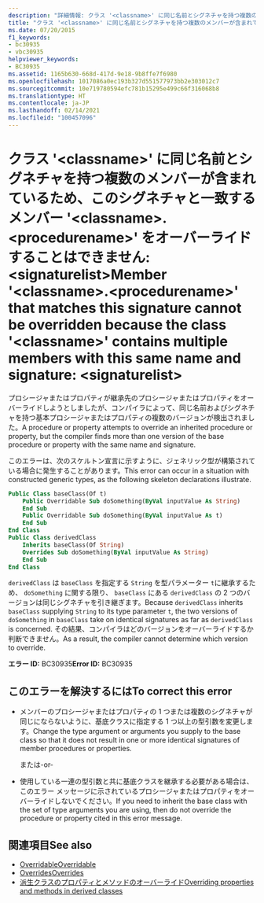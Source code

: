 ```yaml
---
description: "詳細情報: クラス '<classname>' に同じ名前とシグネチャを持つ複数のメンバーが含まれているため、このシグネチャと一致するメンバー '<classname>.<procedurename>' をオーバーライドすることはできません: <signaturelist>"
title: "クラス '<classname>' に同じ名前とシグネチャを持つ複数のメンバーが含まれているため、このシグネチャと一致するメンバー '<classname>.<procedurename>' をオーバーライドすることはできません: <signaturelist>"
ms.date: 07/20/2015
f1_keywords:
- bc30935
- vbc30935
helpviewer_keywords:
- BC30935
ms.assetid: 1165b630-668d-417d-9e18-9b8ffe7f6980
ms.openlocfilehash: 1017086a0ec193b327d551577973bb2e303012c7
ms.sourcegitcommit: 10e719780594efc781b15295e499c66f316068b8
ms.translationtype: HT
ms.contentlocale: ja-JP
ms.lasthandoff: 02/14/2021
ms.locfileid: "100457096"
---
```

# <a name="member-classnameprocedurename-that-matches-this-signature-cannot-be-overridden-because-the-class-classname-contains-multiple-members-with-this-same-name-and-signature-signaturelist"></a><span data-ttu-id="86136-103">クラス '\<classname>' に同じ名前とシグネチャを持つ複数のメンバーが含まれているため、このシグネチャと一致するメンバー '\<classname>.\<procedurename>' をオーバーライドすることはできません: \<signaturelist></span><span class="sxs-lookup"><span data-stu-id="86136-103">Member '\<classname>.\<procedurename>' that matches this signature cannot be overridden because the class '\<classname>' contains multiple members with this same name and signature: \<signaturelist></span></span>

<span data-ttu-id="86136-104">プロシージャまたはプロパティが継承先のプロシージャまたはプロパティをオーバーライドしようとしましたが、コンパイラによって、同じ名前およびシグネチャを持つ基本プロシージャまたはプロパティの複数のバージョンが検出されました。</span><span class="sxs-lookup"><span data-stu-id="86136-104">A procedure or property attempts to override an inherited procedure or property, but the compiler finds more than one version of the base procedure or property with the same name and signature.</span></span>  
  
 <span data-ttu-id="86136-105">このエラーは、次のスケルトン宣言に示すように、ジェネリック型が構築されている場合に発生することがあります。</span><span class="sxs-lookup"><span data-stu-id="86136-105">This error can occur in a situation with constructed generic types, as the following skeleton declarations illustrate.</span></span>  
  
```vb  
Public Class baseClass(Of t)  
    Public Overridable Sub doSomething(ByVal inputValue As String)  
    End Sub  
    Public Overridable Sub doSomething(ByVal inputValue As t)  
    End Sub  
End Class  
Public Class derivedClass  
    Inherits baseClass(Of String)  
    Overrides Sub doSomething(ByVal inputValue As String)  
    End Sub  
End Class  
```  
  
 <span data-ttu-id="86136-106">`derivedClass` は `baseClass` を指定する `String` を型パラメーター `t`に継承するため、 `doSomething` に関する限り、 `baseClass` にある `derivedClass` の 2 つのバージョンは同じシグネチャを引き継ぎます。</span><span class="sxs-lookup"><span data-stu-id="86136-106">Because `derivedClass` inherits `baseClass` supplying `String` to its type parameter `t`, the two versions of `doSomething` in `baseClass` take on identical signatures as far as `derivedClass` is concerned.</span></span> <span data-ttu-id="86136-107">その結果、コンパイラはどのバージョンをオーバーライドするか判断できません。</span><span class="sxs-lookup"><span data-stu-id="86136-107">As a result, the compiler cannot determine which version to override.</span></span>  
  
 <span data-ttu-id="86136-108">**エラー ID:** BC30935</span><span class="sxs-lookup"><span data-stu-id="86136-108">**Error ID:** BC30935</span></span>  
  
## <a name="to-correct-this-error"></a><span data-ttu-id="86136-109">このエラーを解決するには</span><span class="sxs-lookup"><span data-stu-id="86136-109">To correct this error</span></span>  
  
- <span data-ttu-id="86136-110">メンバーのプロシージャまたはプロパティの 1 つまたは複数のシグネチャが同じにならないように、基底クラスに指定する 1 つ以上の型引数を変更します。</span><span class="sxs-lookup"><span data-stu-id="86136-110">Change the type argument or arguments you supply to the base class so that it does not result in one or more identical signatures of member procedures or properties.</span></span>  
  
     <span data-ttu-id="86136-111">または</span><span class="sxs-lookup"><span data-stu-id="86136-111">-or-</span></span>  
  
- <span data-ttu-id="86136-112">使用している一連の型引数と共に基底クラスを継承する必要がある場合は、このエラー メッセージに示されているプロシージャまたはプロパティをオーバーライドしないでください。</span><span class="sxs-lookup"><span data-stu-id="86136-112">If you need to inherit the base class with the set of type arguments you are using, then do not override the procedure or property cited in this error message.</span></span>  
  
## <a name="see-also"></a><span data-ttu-id="86136-113">関連項目</span><span class="sxs-lookup"><span data-stu-id="86136-113">See also</span></span>

- [<span data-ttu-id="86136-114">Overridable</span><span class="sxs-lookup"><span data-stu-id="86136-114">Overridable</span></span>](../language-reference/modifiers/overridable.md)
- [<span data-ttu-id="86136-115">Overrides</span><span class="sxs-lookup"><span data-stu-id="86136-115">Overrides</span></span>](../language-reference/modifiers/overrides.md)
- [<span data-ttu-id="86136-116">派生クラスのプロパティとメソッドのオーバーライド</span><span class="sxs-lookup"><span data-stu-id="86136-116">Overriding properties and methods in derived classes</span></span>](../programming-guide/language-features/objects-and-classes/inheritance-basics.md#overriding-properties-and-methods-in-derived-classes)
